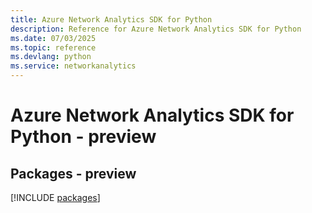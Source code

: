 ```yaml
---
title: Azure Network Analytics SDK for Python
description: Reference for Azure Network Analytics SDK for Python
ms.date: 07/03/2025
ms.topic: reference
ms.devlang: python
ms.service: networkanalytics
---
```

# Azure Network Analytics SDK for Python - preview
## Packages - preview
[!INCLUDE [packages](network-analytics-index.md)]